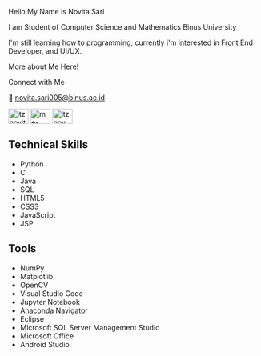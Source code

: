 Hello
My Name is Novita Sari

I am Student of Computer Science and Mathematics Binus University

I'm still learning how to programming, currently i'm interested in Front End Developer, and UI/UX.

More about Me
[Here!](https://www.linkedin.com/in/me-novitasari/)

Connect with Me

:email: novita.sari005@binus.ac.id

<a href="https://twitter.com/itznovitasari" target="blank"><img align="center" src="https://raw.githubusercontent.com/rahuldkjain/github-profile-readme-generator/master/src/images/icons/Social/twitter.svg" alt="itznovitasari" height="30" width="40" /></a>
<a href="https://linkedin.com/in/me-novitasari" target="blank"><img align="center" src="https://raw.githubusercontent.com/rahuldkjain/github-profile-readme-generator/master/src/images/icons/Social/linked-in-alt.svg" alt="me-novitasari" height="30" width="40" /></a>
<a href="https://instagram.com/itznov" target="blank"><img align="center" src="https://raw.githubusercontent.com/rahuldkjain/github-profile-readme-generator/master/src/images/icons/Social/instagram.svg" alt="itznov" height="30" width="40" /></a>


## Technical Skills

* Python
* C
* Java
* SQL
* HTML5
* CSS3
* JavaScript
* JSP

## Tools
* NumPy
* Matplotlib
* OpenCV
* Visual Studio Code
* Jupyter Notebook
* Anaconda Navigator
* Eclipse
* Microsoft SQL Server Management Studio
* Microsoft Office
* Android Studio
